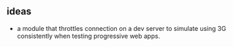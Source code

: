 ## ideas

- a module that throttles connection on a dev server to simulate 
 using 3G consistently when testing progressive web apps.

